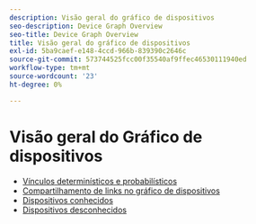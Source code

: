 ```yaml
---
description: Visão geral do gráfico de dispositivos
seo-description: Device Graph Overview
seo-title: Device Graph Overview
title: Visão geral do gráfico de dispositivos
exl-id: 5ba9caef-e148-4ccd-966b-839390c2646c
source-git-commit: 573744525fcc00f35540af9ffec46530111940ed
workflow-type: tm+mt
source-wordcount: '23'
ht-degree: 0%

---
```


# Visão geral do Gráfico de dispositivos

* [Vínculos determinísticos e probabilísticos](links.md)
* [Compartilhamento de links no gráfico de dispositivos](link-sharing.md)
* [Dispositivos conhecidos](known-device.md)
* [Dispositivos desconhecidos](unknown-device.md)
